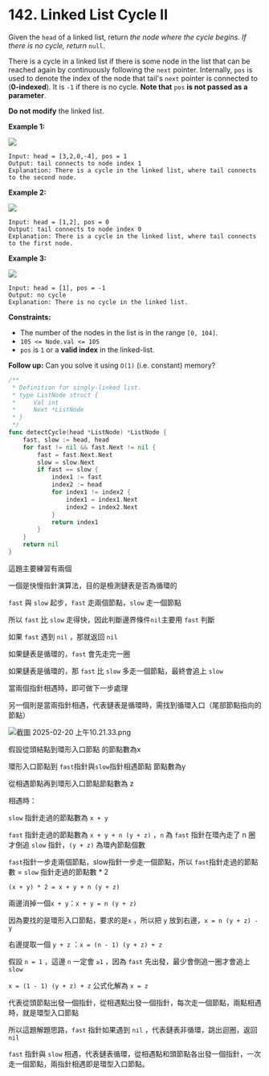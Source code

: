# 142. Linked List Cycle II

Given the `head` of a linked list, return *the node where the cycle begins. If there is no cycle, return* `null`.

There is a cycle in a linked list if there is some node in the list that can be reached again by continuously following the `next` pointer. Internally, `pos` is used to denote the index of the node that tail's `next` pointer is connected to (**0-indexed**). It is `-1` if there is no cycle. **Note that** `pos` **is not passed as a parameter**.

**Do not modify** the linked list.

**Example 1:**

![](https://assets.leetcode.com/uploads/2018/12/07/circularlinkedlist.png)

```
Input: head = [3,2,0,-4], pos = 1
Output: tail connects to node index 1
Explanation: There is a cycle in the linked list, where tail connects to the second node.

```

**Example 2:**

![](https://assets.leetcode.com/uploads/2018/12/07/circularlinkedlist_test2.png)

```
Input: head = [1,2], pos = 0
Output: tail connects to node index 0
Explanation: There is a cycle in the linked list, where tail connects to the first node.

```

**Example 3:**

![](https://assets.leetcode.com/uploads/2018/12/07/circularlinkedlist_test3.png)

```
Input: head = [1], pos = -1
Output: no cycle
Explanation: There is no cycle in the linked list.

```

**Constraints:**

- The number of the nodes in the list is in the range `[0, 104]`.
- `105 <= Node.val <= 105`
- `pos` is `1` or a **valid index** in the linked-list.

**Follow up:** Can you solve it using `O(1)` (i.e. constant) memory?

```go
/**
 * Definition for singly-linked list.
 * type ListNode struct {
 *     Val int
 *     Next *ListNode
 * }
 */
func detectCycle(head *ListNode) *ListNode {
    fast, slow := head, head
    for fast != nil && fast.Next != nil {
        fast = fast.Next.Next
        slow = slow.Next
        if fast == slow {
            index1 := fast
            index2 := head
            for index1 != index2 {
                index1 = index1.Next
                index2 = index2.Next
            }
            return index1
        }
    }
    return nil
}
```

這題主要練習有兩個

一個是快慢指針演算法，目的是檢測鏈表是否為循環的

`fast` 與 `slow` 起步，`fast` 走兩個節點，`slow` 走一個節點

所以 `fast` 比 `slow` 走得快，因此判斷邊界條件`nil`主要用 `fast` 判斷

如果 `fast` 遇到 `nil` ，那就返回 `nil` 

如果鏈表是循環的，`fast` 會先走完一圈

如果鏈表是循環的，那 `fast` 比 `slow` 多走一個節點，最終會追上 `slow` 

當兩個指針相遇時，即可做下一步處理

另一個則是當兩指針相遇，代表鏈表是循環時，需找到循環入口（尾部節點指向的節點）

![截圖 2025-02-20 上午10.21.33.png](142%20Linked%20List%20Cycle%20II%201a0fa875494480d693d1f3623790c699/%E6%88%AA%E5%9C%96_2025-02-20_%E4%B8%8A%E5%8D%8810.21.33.png)

假設從頭結點到環形入口節點 的節點數為x

環形入口節點到 `fast`指針與`slow`指針相遇節點 節點數為y

從相遇節點再到環形入口節點節點數為 z

相遇時：

`slow` 指針走過的節點數為 `x + y` 

`fast` 指針走過的節點數為 `x + y + n (y + z)` ，`n` 為 `fast` 指針在環內走了 n 圈才倒追 `slow` 指針，`(y + z)` 為環內節點個數

`fast`指針一步走兩個節點，slow指針一步走一個節點，所以 `fast`指針走過的節點數 = `slow` 指針走過的節點數 * 2

`(x + y) * 2 = x + y + n (y + z)`

兩邊消掉一個`x + y`：`x + y = n (y + z)` 

因為要找的是環形入口節點，要求的是`x` ，所以把 `y` 放到右邊，`x = n (y + z) - y`

右邊提取一個 `y + z` ：`x = (n - 1) (y + z) + z`

假設 `n = 1` ，這邊 `n` 一定會 `≥1` ，因為 `fast` 先出發，最少會倒追一圈才會追上 `slow` 

`x = (1 - 1) (y + z) + z` 公式化解為 `x = z` 

代表從頭節點出發一個指針，從相遇點出發一個指針，每次走一個節點，兩點相遇時，就是環型入口節點

所以這題解題思路，`fast` 指針如果遇到 `nil`  ，代表鏈表非循環，跳出迴圈，返回 `nil` 

`fast` 指針與 `slow` 相遇，代表鏈表循環，從相遇點和頭節點各出發一個指針，一次走一個節點，兩指針相遇即是環型入口節點。